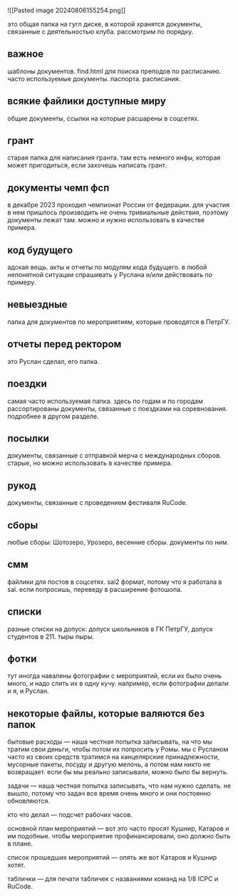 ![[Pasted image 20240806155254.png]]

это общая папка на гугл диске, в которой хранятся документы, связанные с деятельностью клуба. рассмотрим по порядку.

## важное
шаблоны документов. find.html для поиска преподов по расписанию. часто используемые документы. паспорта. расписания.

## всякие файлики доступные миру
общие документы, ссылки на которые расшарены в соцсетях.

## грант
старая папка для написания гранта. там есть немного инфы, которая может пригодиться, если захочешь написать грант.

## документы чемп фсп
в декабре 2023 проходил чемпионат России от федерации. для участия в нем пришлось производить не очень тривиальные действия, поэтому документы лежат там. можно и нужно использовать в качестве примера.

## код будущего
адская вещь. акты и отчеты по модулям кода будущего. в любой непонятной ситуации спрашивать у Руслана и/или действовать по примеру.

## невыездные
папка для документов по мероприятиям, которые проводятся в ПетрГУ.

## отчеты перед ректором
это Руслан сделал, его папка.

## поездки
самая часто используемая папка. здесь по годам и по городам рассортированы документы, связанные с поездками на соревнования. подробнее в другом разделе.

## посылки
документы, связанные с отправкой мерча с международных сборов. старые, но можно использовать в качестве примера.

## рукод
документы, связанные с проведением фестиваля RuCode.

## сборы
любые сборы: Шотозеро, Урозеро, весенние сборы. документы по ним.

## смм
файлики для постов в соцсетях. sai2 формат, потому что я работала в sai. если попросишь, переведу в расширение фотошопа.

## списки
разные списки на допуск: допуск школьников в ГК ПетрГУ, допуск студентов в 211. тыры пыры.

## фотки
тут иногда навалены фотографии с мероприятий, если их было очень много, и надо слить их в одну кучу. например, если фотографии делали и я, и Руслан.

## некоторые файлы, которые валяются без папок
бытовые расходы — наша честная попытка записывать, на что мы тратим свои деньги, чтобы потом их попросить у Ромы. мы с Русланом часто из своих средств тратимся на канцелярские принадлежности, мусорные пакеты, посуду и другую мелочь, а потом нам никто не возвращает. если бы мы реально записывали, можно было бы вернуть.

задачи — наша честная попытка записывать, что нам нужно сделать. не вышло, потому что задач все время очень много и они постоянно обновляются.

кто что делал — подсчет рабочих часов.

основной план мероприятий — вот это часто просят Кушнир, Катаров и им подобные. чтобы мероприятие профинансировали, оно должно быть в плане.

список прошедших мероприятий — опять же вот Катаров и Кушнир хотят.

таблички — для печати табличек с названиями команд на 1/8 ICPC и RuCode.